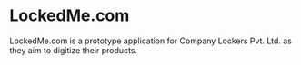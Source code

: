 # LockedMe.com
LockedMe.com is a prototype application for Company Lockers Pvt. Ltd. as they aim to digitize their products.
